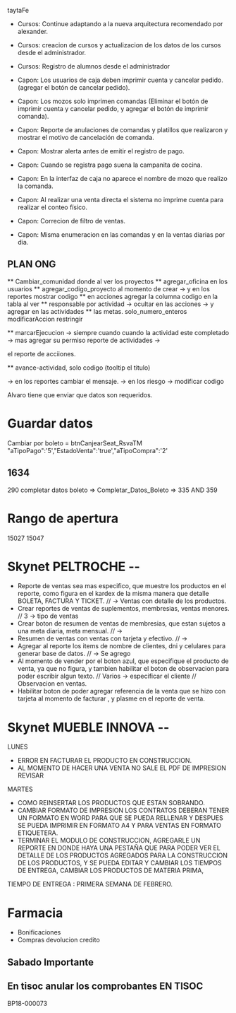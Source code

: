 taytaFe

- Cursos: Continue adaptando a la nueva arquitectura recomendado por alexander.
- Cursos: creacion de cursos y actualizacion de los datos de los cursos desde el administrador.
- Cursos: Registro de alumnos desde el administrador

- Capon: Los usuarios de caja deben imprimir cuenta y cancelar pedido.(agregar el botón de cancelar pedido).
- Capon: Los mozos solo imprimen comandas (Eliminar el botón de imprimir cuenta y cancelar pedido, y agregar el botón de imprimir comanda).
- Capon: Reporte de anulaciones de comandas y platillos que realizaron y mostrar el motivo de cancelación de comanda.
- Capon: Mostrar alerta antes de emitir el registro de pago.
- Capon: Cuando se registra pago suena la campanita de cocina.
- Capon: En la interfaz de caja no aparece el nombre de mozo que realizo la comanda.
- Capon: Al realizar una venta directa el sistema no imprime cuenta para realizar el conteo físico.
- Capon: Correcion de filtro de ventas.
- Capon: Misma enumeracion en las comandas y en la ventas diarias por dia.


## PLAN ONG


** Cambiar_comunidad donde al ver los proyectos
** agregar_oficina en los usuarios
** agregar_codigo_proyecto al momento de crear -> y en los reportes mostrar codigo
** en acciones agregar la columna codigo en la tabla al ver
** responsable por actividad -> ocultar en las acciones -> y agregar en las actividades
** las metas. solo_numero_enteros 
modificarAccion restringir



** marcarEjecucion -> siempre cuando cuando la actividad este completado -> mas agregar su permiso
reporte de actividades -> 


el reporte de acciiones. 

** avance-actividad, solo codigo (tooltip el titulo)


-> en los reportes cambiar el mensaje.
-> en los riesgo -> modificar codigo


Alvaro tiene que enviar que datos son requeridos.



# Guardar datos
Cambiar por boleto = btnCanjearSeat_RsvaTM
"aTipoPago":'5',"EstadoVenta":'true',"aTipoCompra":'2'

1634
----------------------------------------------------------
290 completar datos boleto => Completar_Datos_Boleto		=> 335 AND 359


# Rango de apertura
15027
15047



# Skynet PELTROCHE --
- Reporte de ventas sea mas especifico, que muestre los productos en el reporte, como figura en el kardex de la misma manera que detalle BOLETA, FACTURA Y TICKET. // -> Ventas con detalle de los productos.
- Crear reportes de ventas de suplementos, membresias, ventas menores. // 3 -> tipo de ventas 
- Crear boton de resumen de ventas de membresias, que estan sujetos a una meta diaria, meta mensual. // -> 
- Resumen de ventas con ventas con tarjeta y efectivo. // -> 
- Agregar al reporte los items de nombre de clientes, dni y celulares para generar base de datos. // -> Se agrego
- Al momento de vender por el boton azul, que especifique el producto de venta, ya que no figura, y tambien habilitar el boton de observacion para poder escribir algun texto. // Varios -> especificar el cliente // Observacion en ventas.
- Habilitar boton de poder agregar referencia de la venta que se hizo con tarjeta al momento de facturar , y plasme en el reporte de venta.


# Skynet MUEBLE INNOVA --
LUNES
- ERROR EN FACTURAR EL PRODUCTO EN CONSTRUCCION.
- AL MOMENTO DE HACER UNA VENTA NO SALE EL PDF DE IMPRESION REVISAR 

MARTES
- COMO REINSERTAR LOS PRODUCTOS QUE ESTAN SOBRANDO.
- CAMBIAR FORMATO DE IMPRESION LOS CONTRATOS DEBERAN TENER UN FORMATO EN WORD PARA QUE SE PUEDA RELLENAR Y DESPUES SE PUEDA IMPRIMIR EN FORMATO A4 Y PARA VENTAS EN FORMATO ETIQUETERA.
- TERMINAR EL MODULO DE CONSTRUCCION, AGREGARLE UN REPORTE EN DONDE HAYA UNA PESTAÑA QUE PARA PODER VER EL DETALLE DE LOS PRODUCTOS AGREGADOS PARA LA CONSTRUCCION DE LOS PRODUCTOS, Y SE PUEDA EDITAR Y CAMBIAR LOS TIEMPOS DE ENTREGA, CAMBIAR LOS PRODUCTOS DE MATERIA PRIMA, 

TIEMPO DE ENTREGA : PRIMERA SEMANA DE FEBRERO.

# Farmacia
- Bonificaciones
- Compras devolucion credito

## Sabado Importante
En tisoc anular los comprobantes EN TISOC
-----------
BP18-000073